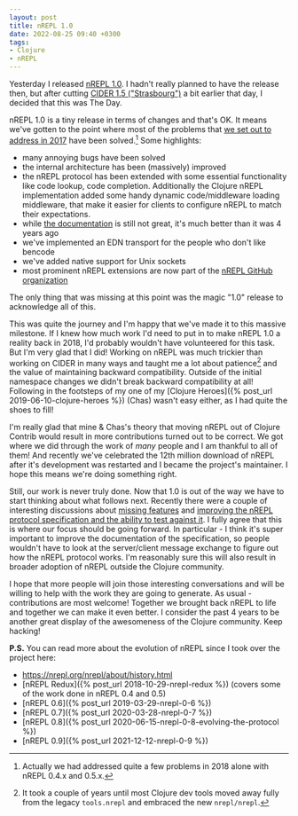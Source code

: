 ```yaml
---
layout: post
title: nREPL 1.0
date: 2022-08-25 09:40 +0300
tags:
- Clojure
- nREPL
---
```


Yesterday I released [nREPL
1.0](https://github.com/nrepl/nrepl/releases/tag/1.0.0).  I hadn't really
planned to have the release then, but after cutting [CIDER 1.5
("Strasbourg")](https://github.com/clojure-emacs/cider/releases/tag/v1.5.0) a bit earlier that day, I
decided that this was The Day.

nREPL 1.0 is a tiny release in terms of changes and that's OK. It means we've
gotten to the point where most of the problems that [we set out to address in
2017](https://github.com/nrepl/nrepl/issues/1) have been solved.[^1] Some
highlights:

- many annoying bugs have been solved
- the internal architecture has been (massively) improved
- the nREPL protocol has been extended with some essential functionality like code lookup, code completion. Additionally the Clojure nREPL implementation added some handy dynamic code/middleware loading middleware, that make it easier for clients to configure nREPL to match their expectations.
- while [the documentation](https://nrepl.org) is still not
great, it's much better than it was 4 years ago
- we've implemented an EDN transport for the people who don't like bencode
- we've added native support for Unix sockets
- most prominent nREPL extensions are now part of the [nREPL GitHub organization](https://github.com/nrepl)

The only thing that was missing at this point was the magic "1.0" release to
acknowledge all of this.

This was quite the journey and I'm happy that we've made it to this massive milestone. If I knew how much work I'd need
to put in to make nREPL 1.0 a reality back in 2018, I'd probably wouldn't have volunteered for this task. But I'm very glad that I did!
Working on nREPL was much trickier than working on CIDER in many ways and taught me a lot about patience[^2] and the
value of maintaining backward compatibility. Outside of the initial namespace changes we didn't break backward compatibility at all!
Following in the footsteps of my one of my [Clojure Heroes]({% post_url 2019-06-10-clojure-heroes %}) (Chas) wasn't easy either,
as I had quite the shoes to fill!

I'm really glad that mine & Chas's theory that moving nREPL out of Clojure
Contrib would result in more contributions turned out to be correct. We got
where we did through the work of *many* people and I am thankful to all of them!
And recently we've celebrated the 12th million download of nREPL after it's
development was restarted and I became the project's maintainer.  I hope this
means we're doing something right.

Still, our work is never truly done. Now that 1.0 is out of the way we have to
start thinking about what follows next. Recently there were a couple of
interesting discussions about [missing
features](https://github.com/nrepl/nrepl/discussions/275) and [improving the
nREPL protocol specification and the ability to test against
it](https://github.com/nrepl/nrepl/discussions/273). I fully agree that this is
where our focus should be going forward. In particular - I think it's super
important to improve the documentation of the specification, so people wouldn't
have to look at the server/client message exchange to figure out how the nREPL
protocol works. I'm reasonably sure this will also result in broader adoption of
nREPL outside the Clojure community.

I hope that more people will join those interesting conversations and will be
willing to help with the work they are going to generate. As usual -
contributions are most welcome! Together we brought back nREPL to life and
together we can make it even better. I consider the past 4 years to be another great
display of the awesomeness of the Clojure community. Keep hacking!

**P.S.** You can read more about the evolution of nREPL since I took over the project here:

- <https://nrepl.org/nrepl/about/history.html>
- [nREPL Redux]({% post_url 2018-10-29-nrepl-redux %}) (covers some of the work done in nREPL 0.4 and 0.5)
- [nREPL 0.6]({% post_url 2019-03-29-nrepl-0-6 %})
- [nREPL 0.7]({% post_url 2020-03-28-nrepl-0-7 %})
- [nREPL 0.8]({% post_url 2020-06-15-nrepl-0-8-evolving-the-protocol %})
- [nREPL 0.9]({% post_url 2021-12-12-nrepl-0-9 %})

[^1]: Actually we had addressed quite a few problems in 2018 alone with nREPL 0.4.x and 0.5.x.
[^2]: It took a couple of years until most Clojure dev tools moved away fully from the legacy `tools.nrepl` and embraced the new `nrepl/nrepl`.
